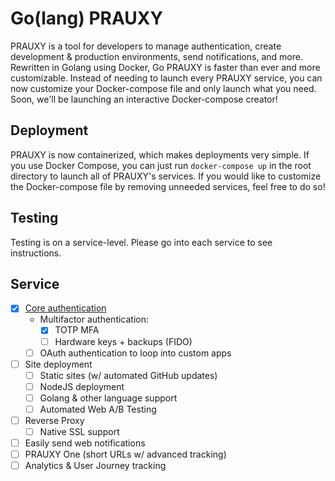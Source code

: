 # Go(lang) PRAUXY
PRAUXY is a tool for developers to manage authentication, create development & production environments, send notifications, and more. Rewritten in Golang using Docker, Go PRAUXY is faster than ever and more customizable. Instead of needing to launch every PRAUXY service, you can now customize your Docker-compose file and only launch what you need. Soon, we'll be launching an interactive Docker-compose creator! 

## Deployment
PRAUXY is now containerized, which makes deployments very simple. If you use Docker Compose, you can just run `docker-compose up` in the root directory to launch all of PRAUXY's services. If you would like to customize the Docker-compose file by removing unneeded services, feel free to do so! 

## Testing
Testing is on a service-level. Please go into each service to see instructions.

## Service
- [x] [Core authentication](/authentication)
    - Multifactor authentication:
        - [x] TOTP MFA
        - [ ] Hardware keys + backups (FIDO)
    - [ ] OAuth authentication to loop into custom apps
- [ ] Site deployment
    - [ ] Static sites (w/ automated GitHub updates)
    - [ ] NodeJS deployment
    - [ ] Golang & other language support
    - [ ] Automated Web A/B Testing
- [ ] Reverse Proxy
    - [ ] Native SSL support
- [ ] Easily send web notifications
- [ ] PRAUXY One (short URLs w/ advanced tracking)
- [ ] Analytics & User Journey tracking